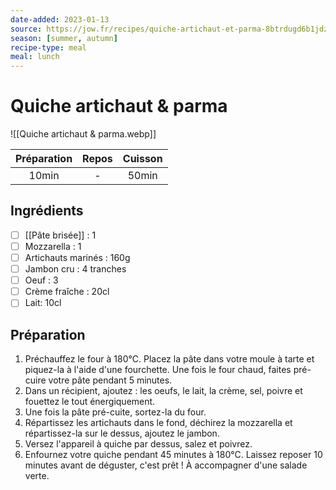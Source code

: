 ```yaml
---
date-added: 2023-01-13
source: https://jow.fr/recipes/quiche-artichaut-et-parma-8btrdugd6b1jdzgp10qd
season: [summer, autumn]
recipe-type: meal
meal: lunch
---
```


# Quiche artichaut & parma

![[Quiche artichaut & parma.webp]]

| Préparation | Repos | Cuisson |
|:-----------:|:-----:|:-------:|
|    10min    |   -   |  50min  |

## Ingrédients

- [ ] [[Pâte brisée]] : 1
- [ ] Mozzarella : 1
- [ ] Artichauts marinés : 160g
- [ ] Jambon cru : 4 tranches
- [ ] Oeuf : 3
- [ ] Crème fraîche : 20cl
- [ ] Lait: 10cl

## Préparation

1. Préchauffez le four à 180°C. Placez la pâte dans votre moule à tarte et piquez-la à l'aide d'une fourchette. Une fois le four chaud, faites pré-cuire votre pâte pendant 5 minutes.
2. Dans un récipient, ajoutez : les oeufs, le lait, la crème, sel, poivre et fouettez le tout énergiquement.
3. Une fois la pâte pré-cuite, sortez-la du four.
4. Répartissez les artichauts dans le fond, déchirez la mozzarella et répartissez-la sur le dessus, ajoutez le jambon.
5. Versez l'appareil à quiche par dessus, salez et poivrez.
6. Enfournez votre quiche pendant 45 minutes à 180°C. Laissez reposer 10 minutes avant de déguster, c'est prêt ! À accompagner d'une salade verte.
